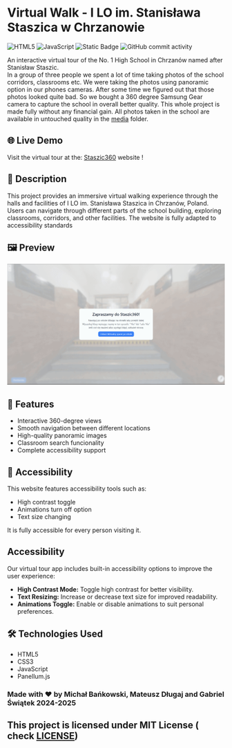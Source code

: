 # Virtual Walk - I LO im. Stanisława Staszica w Chrzanowie

![HTML5](https://img.shields.io/badge/html5-%23E34F26.svg?style=for-the-badge&logo=html5&logoColor=white)
![JavaScript](https://img.shields.io/badge/javascript-%23323330.svg?style=for-the-badge&logo=javascript&logoColor=%23F7DF1E)
![Static Badge](https://img.shields.io/badge/Panellum.js-%23ffa321?style=for-the-badge)
![GitHub commit activity](https://img.shields.io/github/commit-activity/t/AndreansxTech/Staszic360?style=for-the-badge&logo=github)


An interactive virtual tour of the No. 1 High School in Chrzanów named after Stanisław Staszic. </br>
In a group of three people we spent a lot of time taking photos of the school corridors, classrooms etc. We were taking the photos using panoramic option in our phones cameras. After some time we figured out that those photos looked quite bad. So we bought a 360 degree Samsung Gear camera to capture the school in overall better quality. This whole project is made fully without any financial gain. All photos taken in the school are available in untouched quality in the <a href="./media/">media</a> folder.

## 🌐 Live Demo

Visit the virtual tour at the: [Staszic360](https://staszic-virtual-walk.pages.dev) website !

## 📝 Description

This project provides an immersive virtual walking experience through the halls and facilities of I LO im. Stanisława Staszica in Chrzanów, Poland. Users can navigate through different parts of the school building, exploring classrooms, corridors, and other facilities. The website is fully adapted to accessibility standards

## 🖼️ Preview

![Virtual Walk Preview](./additional-media/preview-gif2.gif)

## 🚀 Features

- Interactive 360-degree views
- Smooth navigation between different locations
- High-quality panoramic images
- Classroom search funcionality
- Complete accessibility support

## 🤝 Accessibility

This website features accessibility tools such as:
- High contrast toggle
- Animations turn off option
- Text size changing

It is fully accessible for every person visiting it.

## Accessibility

Our virtual tour app includes built-in accessibility options to improve the user experience:

- **High Contrast Mode:** Toggle high contrast for better visibility.
- **Text Resizing:** Increase or decrease text size for improved readability.
- **Animations Toggle:** Enable or disable animations to suit personal preferences.

## 🛠️ Technologies Used

- HTML5
- CSS3
- JavaScript
- Panellum.js 


### Made with ❤️ by Michał Bańkowski, Mateusz Długaj and Gabriel Świątek 2024-2025

## This project is licensed under **MIT License** ( check <a href="../LICENSE">LICENSE</a>)